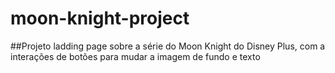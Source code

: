 # moon-knight-project

##Projeto ladding page sobre a série do Moon Knight do Disney Plus, com a interações de botões para mudar a imagem de fundo e texto
